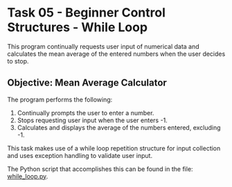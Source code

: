 # Task 05 - Beginner Control Structures - While Loop

This program continually requests user input of numerical data and calculates the mean average of the entered numbers when the user decides to stop.

## Objective: Mean Average Calculator

The program performs the following:

1. Continually prompts the user to enter a number.
1. Stops requesting user input when the user enters -1.
1. Calculates and displays the average of the numbers entered, excluding -1.

This task makes use of a while loop repetition structure for input collection and uses exception handling to validate user input.

The Python script that accomplishes this can be found in the file: [while_loop.py](https://github.com/G-o-r-a-n/Learning-Python/blob/main/Task%2005%20-%20Beginner%20Control%20Structures%20-%20While%20Loop/while_loop.py).